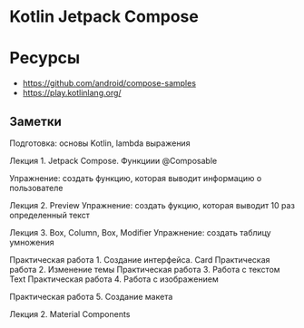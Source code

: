 # Kotlin Jetpack Compose

# Ресурсы

- https://github.com/android/compose-samples
- https://play.kotlinlang.org/


## Заметки

Подготовка: основы Kotlin, lambda выражения

Лекция 1. Jetpack Compose. Функциии @Composable

Упражнение: создать функцию, которая выводит информацию о пользователе

Лекция 2. Preview
Упражнение: создать фукцию, которая выводит 10 раз определенный текст

Лекция 3. Box, Column, Box, Modifier
Упражнение: создать таблицу умножения

Практическая работа 1. Создание интерфейса. Card
Практическая работа 2. Изменение темы
Практическая работа 3. Работа с текстом Text
Практическая работа 4. Работа с изображением


Практическая работа 5. Создание макета


Лекция 2. Material Components

